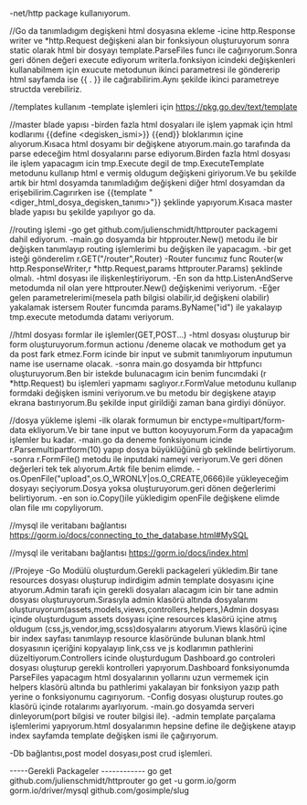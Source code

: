 -net/http package kullanıyorum.


//Go da tanımladıgım degişkeni html dosyasına ekleme
-icine http.Response writer ve *http.Request değişkeni alan bir fonksiyoun oluşturuyorum sonra static olarak html bir dosyayı template.ParseFiles funcı ile cağırıyorum.Sonra geri dönen değeri execute ediyorum writerla.fonksiyon icindeki değişkenleri kullanabilmem için exucute metodunun ikinci parametresi ile göndererip html sayfamda ise {{ . }} ile cağırabilirim.Aynı şekilde ikinci parametreye structda verebiliriz.


//templates kullanım 
-template işlemleri için https://pkg.go.dev/text/template 


//master blade yapısı
-birden fazla html dosyaları ile işlem yapmak için html kodlarımı {{define <degisken_ismi>}} {{end}} bloklarımın içine alıyorum.Kısaca html dosyamı bir değişkene atıyorum.main.go tarafında da parse edeceğim html dosyalarını parse ediyorum.Birden fazla html dosyası ile işlem yapacagım icin tmp.Execute degil de tmp.ExecuteTemplate metodunu kullanıp html e vermiş oldugum değişkeni giriyorum.Ve bu şekilde artık bir html dosyamda tanımladığım değişkeni diğer html dosyamdan da erişebilirim.Cagırırken ise {{template "<diger_html_dosya_degisken_tanımı>"}} şeklinde yapıyorum.Kısaca master blade yapısı bu şekilde yapılıyor go da.

//routing işlemi
-go get  github.com/julienschmidt/httprouter packagemi dahil ediyorum.
-main.go dosyamda bir htpprouter.New() metodu ile bir değişken tanımlayıp routing işlemlerimi bu değişken ile yapacagım.
-bir get isteği gönderelim r.GET("/router",Router)
-Router funcımız func Router(w http.ResponseWriter,r *http.Request,params httprouter.Params) şeklinde olmalı.
-html dosyası ile ilişkenleştiriyorum.
-En son da http.ListenAndServe metodumda nil olan yere httprouter.New() değişkenimi veriyorum.
-Eğer gelen parametrelerimi(mesela path bilgisi olabilir,id değişkeni olabilir) yakalamak istersem Router funcımda params.ByName("id") ile yakalayıp tmp.execute metodumda datamı veriyorum.

//html dosyası formlar ile işlemler(GET,POST...)
-html dosyası oluşturup bir form oluşturuyorum.formun actionu /deneme olacak ve mothodum get ya da post fark etmez.Form icinde bir input ve submit tanımlıyorum inputumun name ise username olacak.
-sonra main.go dosyamda bir httpfuncı oluşturuyorum.Ben bir istekde bulunacagım icin benim funcımdaki (r *http.Request) bu işlemleri yapmamı saglıyor.r.FormValue metodunu kullanıp formdaki değişken ismini veriyorum.ve bu metodu bir degişkene atayıp ekrana bastırıyorum.Bu şekilde input girildiği zaman bana girdiyi dönüyor.

//dosya yükleme işlemi
-ilk olarak formumun bir enctype=multipart/form-data ekliyorum.Ve bir tane input ve button kooyuyorum.Form da yapacağım işlemler bu kadar.
-main.go da deneme fonksiyonum icinde r.Parsemultipartform(10) yapıp dosya büyüklüğünü gb şeklinde belirtiyorum.
-sonra r.FormFile() metodu ile inputdaki nameyi veriyorum.Ve geri dönen değerleri tek tek alıyorum.Artık file benim elimde.
-os.OpenFile("upload",os.O_WRONLY|os.O_CREATE,0666)ile yükleyeceğim dosyayı seçiyorum.Dosya yoksa oluşturuyorum.geri dönen değerlerimi belirtiyorum.
-en son io.Copy()ile yükledigim openFile değişkene elimde olan file ımı copyliyorum.


//mysql ile veritabanı bağlantısı
https://gorm.io/docs/connecting_to_the_database.html#MySQL

//mysql ile veritabanı bağlantısı
https://gorm.io/docs/index.html




//Projeye 
-Go Modülü oluşturdum.Gerekli packageleri yükledim.Bir tane resources dosyası oluşturup indirdigim admin template dosyasını içine atıyorum.Admin tarafı için gerekli dosyaları alacagım icin bir tane admin dosyası oluşturuyorum.Sırasıyla admin klasörü altında dosyalarımı oluşturuyorum(assets,models,views,controllers,helpers,)Admin dosyası içinde oluşturdugum assets dosyası içine resources klasörü içine atmış oldugum (css,js,vendor,img,scss)dosyalarını atıyorum.Views klasörü içine bir index sayfası tanımlayıp resource klasöründe bulunan blank.html dosyasının içeriğini kopyalayıp link,css ve js kodlarımın pathlerini düzeltiyorum.Controllers icinde oluşturdugum Dashboard.go controleri dosyası oluşturup gerekli kontrolleri yapıyorum.Dashboard fonksiyonumda ParseFiles yapacagım html dosyalarının yollarını uzun vermemek için helpers klasörü altında bu pathlerimi yakalayan bir fonksiyon yazıp path yerine o fonksiyonumu cagırıyorum.
-Config dosyası oluşturup routes.go klasörü içinde rotalarımı ayarlıyorum.
-main.go dosyamda serveri dinleyorum(port bilgisi ve router bilgisi ile).
-admin template parçalama işlemlerimi yapıyorum.html dosyalarımın hepsine define ile değişkene atayıp index sayfamda template değişken ismi ile çağırıyorum.

-Db bağlantısı,post model dosyası,post crud işlemleri.







-----Gerekli Packageler ------------
go get  github.com/julienschmidt/httprouter
go get -u gorm.io/gorm
gorm.io/driver/mysql
github.com/gosimple/slug